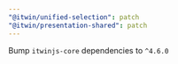 ```yaml
---
"@itwin/unified-selection": patch
"@itwin/presentation-shared": patch
---
```


Bump `itwinjs-core` dependencies to `^4.6.0`
